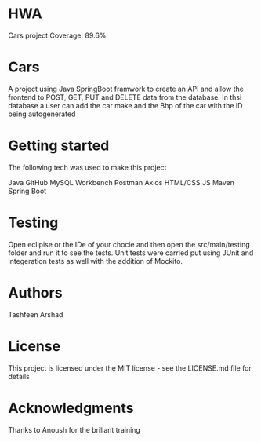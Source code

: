 # HWA
Cars project
Coverage: 89.6%
# Cars
A  project using Java SpringBoot framwork to create an  API and allow the frontend to POST, GET, PUT and DELETE data from the database. In thsi database a user can add the car make and the Bhp of the car with the ID being autogenerated 

# Getting started 
The following tech was used to make this project

Java 
GitHub
MySQL Workbench
Postman
Axios
HTML/CSS
JS
Maven
Spring Boot

# Testing 
Open eclipise or the IDe of your chocie and then open the src/main/testing folder and run it to see the tests. Unit tests were carried put using JUnit and integeration tests as well with the addition of Mockito.

# Authors
Tashfeen Arshad 
# License
This project is licensed under the MIT license - see the LICENSE.md file for details

# Acknowledgments
Thanks to Anoush for the brillant training 

